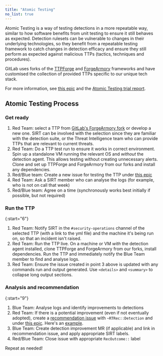 ```yaml
---
title: "Atomic Testing"
no_list: true
---
```


Atomic Testing is a way of testing detections in a more repeatable way, similar to how software benefits from unit testing to ensure it still behaves as expected.
Detection rulesets can be vulnerable to changes in their underlying technologies, so they benefit from a repeatable testing framework to catch changes in detection efficacy and ensure they still perform as expected against malicious TTPs (tactics, techniques and procedures).

GitLab uses forks of the [TTPForge](https://github.com/facebookincubator/TTPForge) and [ForgeArmory](https://github.com/facebookincubator/ForgeArmory) frameworks and have customised the collection of provided TTPs specific to our unique tech stack.

For more information, see [this epic](https://gitlab.com/groups/gitlab-com/gl-security/security-operations/redteam/redteam-internal/-/epics/66) and the [Atomic Testing trial report](https://gitlab.com/gitlab-com/gl-security/security-operations/redteam/redteam-internal/red-team-operations/-/issues/1364).

## Atomic Testing Process

### Get ready

1. Red Team: select a TTP from [GitLab's ForgeArmory fork](https://gitlab.com/gitlab-com/gl-security/security-operations/redteam/redteam-internal/redteam-tools/TTPForge) or develop a new one. SIRT can be involved with the selection since they are familiar with the detection suite, or the Threat Intelligence team who can provide TTPs that are relevant to current threats.
2. Red Team: Do a TTP test run to ensure it works in correct environment. Spin up a standalone VM running the relevant OS and _without_ the detection agent. This allows testing without creating unnecessary alerts. Clone and set up TTPForge and ForgeArmory from our forks and install any dependencies.
3. Red/Blue team: Create a new issue for testing the TTP under [this epic](https://gitlab.com/groups/gitlab-com/gl-security/security-operations/redteam/redteam-internal/-/epics/66)
4. Red Team: Ask a SIRT member who can analyse the logs (for example, who is not on call that week)
5. Red/Blue team: Agree on a time (synchronously works best initially if possible, but not required)

### Run the TTP

{:start="6"}

1. Red Team: Notify SIRT in the `#security-operations` channel of the selected TTP (with a link to the yml file) and the machine it's being run on, so that an incident isn't raised.
1. Red Team: Run the TTP live. On a machine or VM _with_ the detection agent installed, clone TTPForge and ForgeArmory from our forks, install dependencies. Run the TTP and immediately notify the Blue Team member to find and analyse logs.
1. Red Team: Ensure the issue created in point 3 above is updated with any commands run and output generated. Use `<details>` and `<summary>` to collapse long output sections.

### Analysis and recommendation

{:start="9"}

1. Blue Team: Analyse logs and identify improvements to detections
1. Red Team: If there is a potential improvement (even if not eventually adopted), create a [recommendation issue](https://gitlab.com/gitlab-com/gl-security/security-operations/sirt/operations/-/issues/new) with `~RTRec::Detection` and under [this epic](https://gitlab.com/groups/gitlab-com/gl-security/security-operations/redteam/redteam-internal/-/epics/66). Here's an [example](https://gitlab.com/gitlab-com/gl-security/security-operations/sirt/operations/-/issues/3431).
1. Blue Team: Create detection improvement MR (if applicable) and link in recommendation issue, and apply appropriate SIRT labels.
1. Red/Blue Team: Close issue with appropriate `RecOutcome::` label

Repeat as needed!
